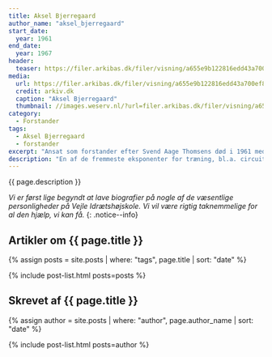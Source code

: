 ```yaml
---
title: Aksel Bjerregaard
author_name: "aksel_bjerregaard"
start_date: 
  year: 1961
end_date:
  year: 1967
header:
  teaser: https://filer.arkibas.dk/filer/visning/a655e9b122816edd43a700ef88d6aa25?t=860f81500e9065900ac37d117d3889c38d1aa7cc591aedad4e2629e0c3414806
media: 
  url: https://filer.arkibas.dk/filer/visning/a655e9b122816edd43a700ef88d6aa25?t=860f81500e9065900ac37d117d3889c38d1aa7cc591aedad4e2629e0c3414806
  credit: arkiv.dk
  caption: "Aksel Bjerregaard"
  thumbnail: //images.weserv.nl/?url=filer.arkibas.dk/filer/visning/a655e9b122816edd43a700ef88d6aa25?t=860f81500e9065900ac37d117d3889c38d1aa7cc591aedad4e2629e0c3414806&w=100
category:
  - Forstander
tags:
  - Aksel Bjerregaard
  - forstander
excerpt: "Ansat som forstander efter Svend Aage Thomsens død i 1961 med stor opbakning fra DIF-baglandet. Forstander sammen med Tage Søgaard. Sluttede som forstander i 1967."
description: "En af de fremmeste eksponenter for træning, bl.a. circuit træning. Blev medforstander for Tage Søgaard. Samarbejdet blev aldrig optimalt og det antydes i Jubilæumsskriftet fra 1992, at Bjerregaard blev nødt til at stoppe, fordi hans livsstil ikke kunne forenes med at være forstander på en Idrætsskole."
---
```


{{ page.description }}

_Vi er først lige begyndt at lave biografier på nogle af de væsentlige personligheder på Vejle Idrætshøjskole. Vi vil være rigtig taknemmelige for al den hjælp, vi kan få._
{: .notice--info}

## Artikler om {{ page.title }}

{% assign posts = site.posts | where: "tags", page.title | sort: "date" %}

{% include post-list.html posts=posts %}

## Skrevet af {{ page.title }}

{% assign author = site.posts | where: "author", page.author_name | sort: "date" %}

{% include post-list.html posts=author %}
